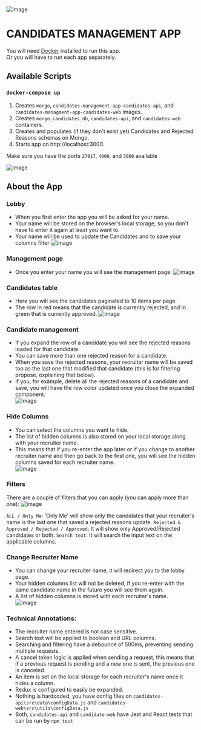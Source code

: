 ![image](https://github.com/nicolas-logo/candidates-management-app/assets/26005281/319cf622-4b01-4338-8a9c-9dd84007d924)
# CANDIDATES MANAGEMENT APP

You will need [Docker](https://www.docker.com/products/personal/) installed to run this app.\
Or you will have to run each app separately.

## Available Scripts

### `docker-compose up`
1. Creates `mongo`, `candidates-management-app-candidates-api`, and `candidates-managment-app-candidates-web` images.
2. Creates `mongo_candidates_db`, `candidates-api`, and `candidates-web` containers.
3. Creates and populates (if they don't exist yet) Candidates and Rejected Reasons schemas on Mongo.
4. Starts app on http://localhost:3000.

Make sure you have the ports `27017`, `4000`, and `3000` available

![image](https://github.com/nicolas-logo/candidates-management-app/assets/26005281/a2455c28-aaac-40fb-bf11-64b1fd926116)

## About the App
### Lobby
- When you first enter the app you will be asked for your name.
- Your name will be stored on the browser's local storage, so you don't have to enter it again at least you want to.
- Your name will be used to update the Candidates and to save your columns filter
  ![image](https://github.com/nicolas-logo/candidates-management-app/assets/26005281/31a34673-db46-49b1-a1e6-f4ca44de927b)

### Management page
- Once you enter your name you will see the management page:
![image](https://github.com/nicolas-logo/candidates-management-app/assets/26005281/85342722-ab20-4e04-afb6-0fb77f401f39)

### Candidates table
- Here you will see the candidates paginated to 10 items per page.
- The row in red means that the candidate is currently rejected, and in green that is currently approved.
![image](https://github.com/nicolas-logo/candidates-management-app/assets/26005281/9ce47580-7b8f-4f57-99e5-8587f8d42005)

### Candidate management
- If you expand the row of a candidate you will see the rejected reasons loaded for that candidate.
- You can save more than one rejected reason for a candidate.
- When you save the rejected reasons, your recruiter name will be saved too as the last one that modified that candidate (this is for filtering propose, explaining that below).
- If you, for example, delete all the rejected reasons of a candidate and save, you will have the row color updated once you close the expanded component.\
![image](https://github.com/nicolas-logo/candidates-management-app/assets/26005281/077c81bd-b047-4146-a04c-027b1c3be922)

### Hide Columns
- You can select the columns you want to hide.
- The list of hidden columns is also stored on your local storage along with your recruiter name.
- This means that if you re-enter the app later or if you change to another recruiter name and then go back to the first one, you will see the hidden columns saved for each recruiter name.\
  ![image](https://github.com/nicolas-logo/candidates-management-app/assets/26005281/fb5c5c59-050d-4460-8a1c-fadbe1a1a65c)

### Filters
There are a couple of filters that you can apply (you can apply more than one):
![image](https://github.com/nicolas-logo/candidates-management-app/assets/26005281/caaca555-4982-4515-b4f6-c08dcd54d05a)

`ALL / Only Me`: 'Only Me' will show only the candidates that your recruiter's name is the last one that saved a rejected reasons update.
`Rejected & Approved / Rejected / Approved`: It will show only Approved/Rejected candidates or both.
`Search text`: It will search the input text on the applicable columns.

### Change Recruiter Name
- You can change your recruiter name, it will redirect you to the lobby page.
- Your hidden columns list will not be deleted, if you re-enter with the same candidate name in the future you will see them again.
- A list of hidden columns is stored with each recruiter's name.\
![image](https://github.com/nicolas-logo/candidates-management-app/assets/26005281/f46f7f0e-8328-441c-96fd-c5caa98e641b)

### Technical Annotations:
- The recruiter name entered is not case sensitive.
- Search text will be applied to boolean and URL columns.
- Searching and filtering have a debounce of 500ms, preventing sending multiple requests.
- A cancel token logic is applied when sending a request, this means that if a previous request is pending and a new one is sent, the previous one is canceled.
- An item is set on the local storage for each recruiter's name once it hides a column.
- Redux is configured to easily be expanded.
- Nothing is hardcoded, you have config files on `candidates-api\src\data\configData.js` and `candidates-web\src\utils\configData.js`
- Both, `candidates-api` and `candidate-web` have Jest and React tests that can be run by `npm test`

